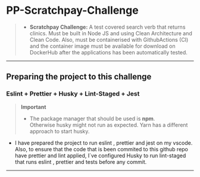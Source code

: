 # PP-Scratchpay-Challenge

> - **Scratchpay Challenge:** A test covered search verb that returns clinics. Must be built in Node JS and using Clean Architecture and Clean Code. Also, must be containerised with GithubActions (CI) and the container image must be available for download on DockerHub after the applications has been automatically tested.

---

## Preparing the project to this challenge

### Eslint + Prettier + Husky + Lint-Staged + Jest

> **Important**
>
> - The package manager that should be used is **npm**. </br>
>   Otherwise husky might not run as expected. Yarn has a different approach to start husky.

- I have prepared the project to run eslint , prettier and jest on my vscode.
  Also, to ensure that the code that is been commited to this github repo have prettier and lint applied, I´ve configured Husky to run lint-staged that runs eslint , prettier and tests before any commit.

---
